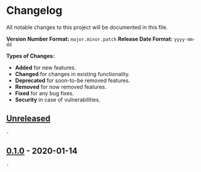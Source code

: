 # Changelog

All notable changes to this project will be documented in this file.

**Version Number Format:** `major.minor.patch`
**Release Date Format:** `yyyy-mm-dd`

**Types of Changes:**
- **Added** for new features.
- **Changed** for changes in existing functionality.
- **Deprecated** for soon-to-be removed features.
- **Removed** for now removed features.
- **Fixed** for any bug fixes.
- **Security** in case of vulnerabilities.
##


## [Unreleased]

`-`


## [0.1.0] - 2020-01-14

`-`
##


[unreleased]: https://github.com/Taskomater/Tasker-XML-Info/compare/v0.1.0...HEAD
[0.1.0]: https://github.com/Taskomater/Tasker-XML-Info/releases/tag/v0.1.0

